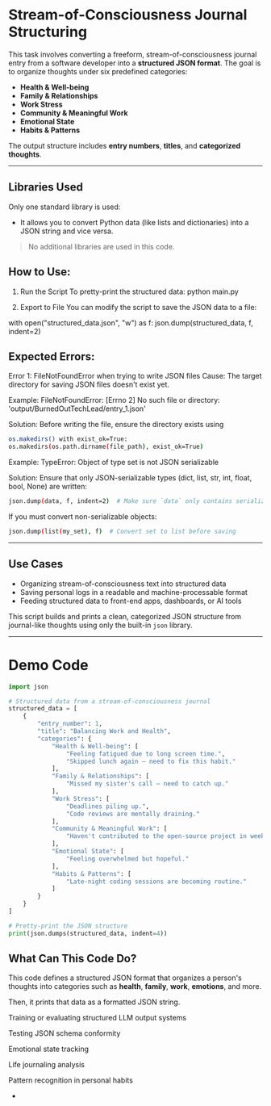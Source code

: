 # Stream-of-Consciousness Journal Structuring

This task involves converting a freeform, stream-of-consciousness journal entry from a software developer into a **structured JSON format**. The goal is to organize thoughts under six predefined categories:

- **Health & Well-being**
- **Family & Relationships**
- **Work Stress**
- **Community & Meaningful Work**
- **Emotional State**
- **Habits & Patterns**

The output structure includes **entry numbers**, **titles**, and **categorized thoughts**.

---

##  Libraries Used

Only one standard library is used:

- It allows you to convert Python data (like lists and dictionaries) into a JSON string and vice versa.

>  No additional  libraries are used in this code.

## How to Use:

1. Run the Script
To pretty-print the structured data:
python main.py

3. Export to File
You can modify the script to save the JSON data to a file:

with open("structured_data.json", "w") as f:
    json.dump(structured_data, f, indent=2)

## Expected Errors:
Error 1: FileNotFoundError when trying to write JSON files
Cause: The target directory for saving JSON files doesn't exist yet.

Example:
FileNotFoundError: [Errno 2] No such file or directory: 'output/BurnedOutTechLead/entry_1.json'

Solution: Before writing the file, ensure the directory exists using
```sh
os.makedirs() with exist_ok=True:
os.makedirs(os.path.dirname(file_path), exist_ok=True)
```

Example:
TypeError: Object of type set is not JSON serializable

Solution: Ensure that only JSON-serializable types (dict, list, str, int, float, bool, None) are written:
```sh
json.dump(data, f, indent=2)  # Make sure `data` only contains serializable types
```
If you must convert non-serializable objects:
```sh
json.dump(list(my_set), f)  # Convert set to list before saving
```

---

## Use Cases

- Organizing stream-of-consciousness text into structured data
- Saving personal logs in a readable and machine-processable format
- Feeding structured data to front-end apps, dashboards, or AI tools

This script builds and prints a clean, categorized JSON structure from journal-like thoughts using only the built-in `json` library.



---



# Demo Code

```python
import json

# Structured data from a stream-of-consciousness journal
structured_data = [
    {
        "entry_number": 1,
        "title": "Balancing Work and Health",
        "categories": {
            "Health & Well-being": [
                "Feeling fatigued due to long screen time.",
                "Skipped lunch again — need to fix this habit."
            ],
            "Family & Relationships": [
                "Missed my sister's call — need to catch up."
            ],
            "Work Stress": [
                "Deadlines piling up.",
                "Code reviews are mentally draining."
            ],
            "Community & Meaningful Work": [
                "Haven't contributed to the open-source project in weeks."
            ],
            "Emotional State": [
                "Feeling overwhelmed but hopeful."
            ],
            "Habits & Patterns": [
                "Late-night coding sessions are becoming routine."
            ]
        }
    }
]

# Pretty-print the JSON structure
print(json.dumps(structured_data, indent=4))
```
## What Can This Code Do?

This code defines a structured JSON format that organizes a person's thoughts  into categories such as **health**, **family**, **work**, **emotions**, and more.

Then, it prints that data as a formatted  JSON string.

Training or evaluating structured LLM output systems

Testing JSON schema conformity

Emotional state tracking

Life journaling analysis

Pattern recognition in personal habits

-




